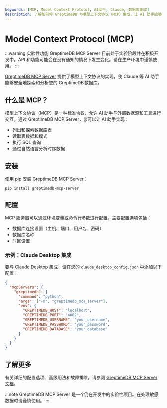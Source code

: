 ```yaml
---
keywords: [MCP, Model Context Protocol, AI助手, Claude, 数据库集成]
description: 了解如何将 GreptimeDB 与模型上下文协议（MCP）集成，让 AI 助手能够探索和分析您的时序数据。
---
```


# Model Context Protocol (MCP)

:::warning 实验性功能
GreptimeDB MCP Server 目前处于实验阶段并在积极开发中。API 和功能可能会在没有通知的情况下发生变化。请在生产环境中谨慎使用。
:::

[GreptimeDB MCP Server](https://github.com/GreptimeTeam/greptimedb-mcp-server) 提供了模型上下文协议的实现，使 Claude 等 AI 助手能够安全地探索和分析您的 GreptimeDB 数据库。

## 什么是 MCP？

模型上下文协议（MCP）是一种标准协议，允许 AI 助手与外部数据源和工具进行交互。通过 GreptimeDB MCP Server，您可以让 AI 助手实现：

- 列出和探索数据库表
- 读取表数据和模式
- 执行 SQL 查询
- 通过自然语言分析时序数据

## 安装

使用 pip 安装 GreptimeDB MCP Server：

```bash
pip install greptimedb-mcp-server
```

## 配置

MCP 服务器可以通过环境变量或命令行参数进行配置。主要配置选项包括：

- 数据库连接设置（主机、端口、用户名、密码）
- 数据库名称
- 时区设置

### 示例：Claude Desktop 集成

要与 Claude Desktop 集成，请在您的 `claude_desktop_config.json` 中添加以下配置：

```json
{
  "mcpServers": {
    "greptimedb": {
      "command": "python",
      "args": ["-m", "greptimedb_mcp_server"],
      "env": {
        "GREPTIMEDB_HOST": "localhost",
        "GREPTIMEDB_PORT": "4002",
        "GREPTIMEDB_USERNAME": "your_username",
        "GREPTIMEDB_PASSWORD": "your_password",
        "GREPTIMEDB_DATABASE": "your_database"
      }
    }
  }
}
```

## 了解更多

有关详细的配置选项、高级用法和故障排除，请参阅 [GreptimeDB MCP Server 文档](https://github.com/GreptimeTeam/greptimedb-mcp-server)。

:::note
GreptimeDB MCP Server 是一个仍在开发中的实验性项目。在处理敏感数据时请谨慎使用。
:::